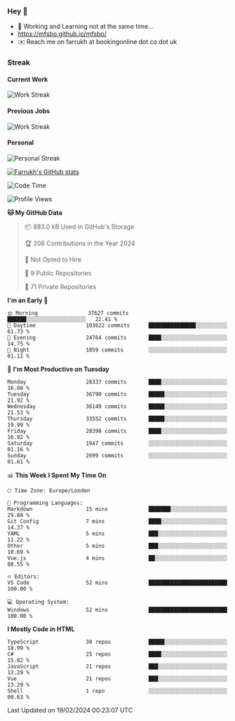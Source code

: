 ### Hey 👋

- 🏃 Working and Learning not at the same time...
- https://mfsbo.github.io/mfsbo/
- ✉️ Reach me on farrukh at bookingonline dot co dot uk

### Streak
#### Current Work
![Work Streak](https://streak-stats.demolab.com/?user=mfsbo)
#### Previous Jobs
![Work Streak](https://streak-stats.demolab.com/?user=farrukhcw)
#### Personal
![Personal Streak](https://streak-stats.demolab.com/?user=farrukhsubhani)

[![Farrukh's GitHub stats](https://github-readme-stats.vercel.app/api?username=mfsbo&hide=stars&count_private=true)](https://github.com/mfsbo/)

<!--START_SECTION:waka-->
![Code Time](http://img.shields.io/badge/Code%20Time-577%20hrs%2056%20mins-blue)

![Profile Views](http://img.shields.io/badge/Profile%20Views-0-blue)

**🐱 My GitHub Data** 

> 📦 883.0 kB Used in GitHub's Storage 
 > 
> 🏆 208 Contributions in the Year 2024
 > 
> 🚫 Not Opted to Hire
 > 
> 📜 9 Public Repositories 
 > 
> 🔑 71 Private Repositories 
 > 
**I'm an Early 🐤** 

```text
🌞 Morning                37627 commits       ██████░░░░░░░░░░░░░░░░░░░   22.41 % 
🌆 Daytime                103622 commits      ███████████████░░░░░░░░░░   61.73 % 
🌃 Evening                24764 commits       ████░░░░░░░░░░░░░░░░░░░░░   14.75 % 
🌙 Night                  1859 commits        ░░░░░░░░░░░░░░░░░░░░░░░░░   01.11 % 
```
📅 **I'm Most Productive on Tuesday** 

```text
Monday                   28337 commits       ████░░░░░░░░░░░░░░░░░░░░░   16.88 % 
Tuesday                  36790 commits       █████░░░░░░░░░░░░░░░░░░░░   21.92 % 
Wednesday                36149 commits       █████░░░░░░░░░░░░░░░░░░░░   21.53 % 
Thursday                 33552 commits       █████░░░░░░░░░░░░░░░░░░░░   19.99 % 
Friday                   28398 commits       ████░░░░░░░░░░░░░░░░░░░░░   16.92 % 
Saturday                 1947 commits        ░░░░░░░░░░░░░░░░░░░░░░░░░   01.16 % 
Sunday                   2699 commits        ░░░░░░░░░░░░░░░░░░░░░░░░░   01.61 % 
```


📊 **This Week I Spent My Time On** 

```text
🕑︎ Time Zone: Europe/London

💬 Programming Languages: 
Markdown                 15 mins             ███████░░░░░░░░░░░░░░░░░░   29.88 % 
Git Config               7 mins              ████░░░░░░░░░░░░░░░░░░░░░   14.37 % 
YAML                     5 mins              ███░░░░░░░░░░░░░░░░░░░░░░   11.22 % 
Other                    5 mins              ███░░░░░░░░░░░░░░░░░░░░░░   10.69 % 
Vue.js                   4 mins              ██░░░░░░░░░░░░░░░░░░░░░░░   08.55 % 

🔥 Editors: 
VS Code                  52 mins             █████████████████████████   100.00 % 

💻 Operating System: 
Windows                  52 mins             █████████████████████████   100.00 % 
```

**I Mostly Code in HTML** 

```text
TypeScript               30 repos            █████░░░░░░░░░░░░░░░░░░░░   18.99 % 
C#                       25 repos            ████░░░░░░░░░░░░░░░░░░░░░   15.82 % 
JavaScript               21 repos            ███░░░░░░░░░░░░░░░░░░░░░░   13.29 % 
Vue                      21 repos            ███░░░░░░░░░░░░░░░░░░░░░░   13.29 % 
Shell                    1 repo              ░░░░░░░░░░░░░░░░░░░░░░░░░   00.63 % 
```




 Last Updated on 19/02/2024 00:23:07 UTC
<!--END_SECTION:waka-->
<!--
**mfsbo/mfsbo** is a ✨ _special_ ✨ repository because its `README.md` (this file) appears on your GitHub profile.

Here are some ideas to get you started:

- 🔭 I’m currently working on ...
- 🌱 I’m currently learning ...
- 👯 I’m looking to collaborate on ...
- 🤔 I’m looking for help with ...
- 💬 Ask me about ...
- 📫 How to reach me: ...
- 😄 Pronouns: ...
- ⚡ Fun fact: ...
-->
